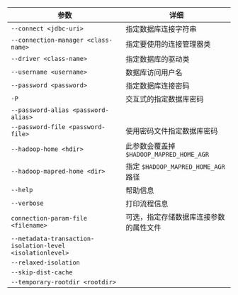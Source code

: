 | 参数                                                      | 详细                                     |
| --------------------------------------------------------- | ---------------------------------------- |
| `--connect <jdbc-uri>`                                    | 指定数据库连接字符串                     |
| `--connection-manager <class-name>`                       | 指定要使用的连接管理器类                 |
| `--driver <class-name>`                                   | 指定数据库的驱动类                       |
| `--username <username>`                                   | 数据库访问用户名                         |
| `--password <password>`                                   | 指定数据库连接密码                       |
| `-P`                                                      | 交互式的指定数据库密码                   |
| `--password-alias <password-alias>`                       |                                          |
| `--password-file <password-file>`                         | 使用密码文件指定数据库密码               |
| `--hadoop-home <hdir>`                                    | 此参数会覆盖掉 `$HADOOP_MAPRED_HOME_AGR` |
| `--hadoop-mapred-home <dir>`                              | 指定 `$HADOOP_MAPRED_HOME_AGR` 路径      |
| `--help`                                                  | 帮助信息                                 |
| `--verbose`                                               | 打印流程信息                             |
| `connection-param-file <filename>`                        | 可选，指定存储数据库连接参数的属性文件   |
| `--metadata-transaction-isolation-level <isolationlevel>` |                                          |
| `--relaxed-isolation`                                     |                                          |
| `--skip-dist-cache`                                       |                                          |
| `--temporary-rootdir <rootdir>`                           |                                          |

